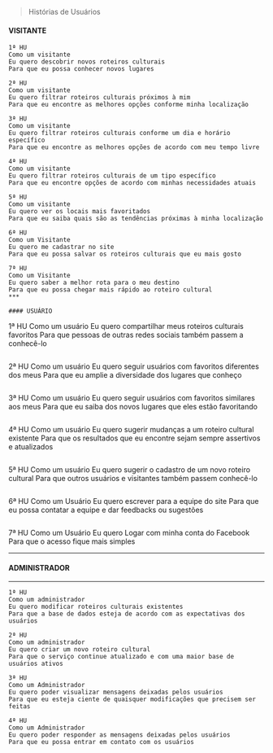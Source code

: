 > Histórias de Usuários


#### VISITANTE

```
1ª HU
Como um visitante
Eu quero descobrir novos roteiros culturais
Para que eu possa conhecer novos lugares
```
```
2ª HU
Como um visitante
Eu quero filtrar roteiros culturais próximos à mim
Para que eu encontre as melhores opções conforme minha localização
```
```
3ª HU
Como um visitante
Eu quero filtrar roteiros culturais conforme um dia e horário específico
Para que eu encontre as melhores opções de acordo com meu tempo livre
```
```
4ª HU
Como um visitante
Eu quero filtrar roteiros culturais de um tipo específico
Para que eu encontre opções de acordo com minhas necessidades atuais
```
```
5ª HU
Como um visitante
Eu quero ver os locais mais favoritados
Para que eu saiba quais são as tendências próximas à minha localização
```
```
6ª HU
Como um Visitante
Eu quero me cadastrar no site
Para que eu possa salvar os roteiros culturais que eu mais gosto
```
```
7ª HU
Como um Visitante
Eu quero saber a melhor rota para o meu destino
Para que eu possa chegar mais rápido ao roteiro cultural
***

#### USUÁRIO
```
1ª HU
Como um usuário
Eu quero compartilhar meus roteiros culturais favoritos
Para que pessoas de outras redes sociais também passem a conhecê-lo
```
```
2ª HU
Como um usuário
Eu quero seguir usuários com favoritos diferentes dos meus
Para que eu amplie a diversidade dos lugares que conheço
```
```
3ª HU
Como um usuário
Eu quero seguir usuários com favoritos similares aos meus
Para que eu saiba dos novos lugares que eles estão favoritando
```
```
4ª HU
Como um usuário
Eu quero sugerir mudanças a um roteiro cultural existente
Para que os resultados que eu encontre sejam sempre assertivos e atualizados
```
```
5ª HU
Como um usuário
Eu quero sugerir o cadastro de um novo roteiro cultural
Para que outros usuários e visitantes também passem conhecê-lo
```
```
6ª HU
Como um Usuário 
Eu quero escrever para a equipe do site
Para que eu possa contatar a equipe e dar feedbacks ou sugestões
```
```
7ª HU
Como um Usuário 
Eu quero Logar com minha conta do Facebook
Para que o acesso fique mais simples
***

#### ADMINISTRADOR

***

```
1ª HU
Como um administrador
Eu quero modificar roteiros culturais existentes
Para que a base de dados esteja de acordo com as expectativas dos usuários
```
```
2ª HU
Como um administrador
Eu quero criar um novo roteiro cultural
Para que o serviço continue atualizado e com uma maior base de usuários ativos
```
```
3ª HU
Como um Administrador
Eu quero poder visualizar mensagens deixadas pelos usuários
Para que eu esteja ciente de quaisquer modificações que precisem ser feitas
```
```
4ª HU 
Como um Administrador
Eu quero poder responder as mensagens deixadas pelos usuários
Para que eu possa entrar em contato com os usuários

